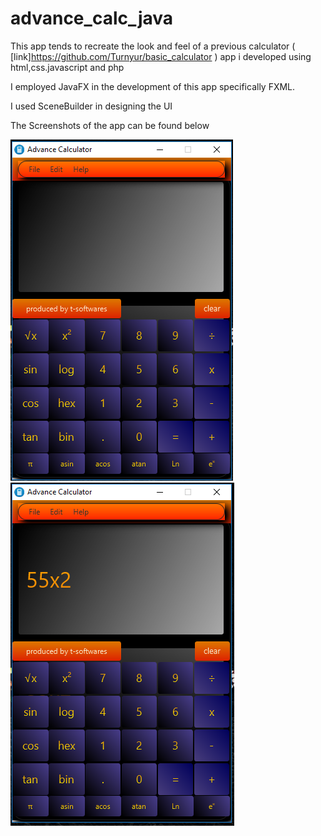 # advance_calc_java


This app tends to recreate the look and feel of a previous calculator ( [link]https://github.com/Turnyur/basic_calculator ) app i developed using html,css.javascript and php

I employed JavaFX in the development of this app specifically FXML.

I used SceneBuilder in designing the UI


The Screenshots of the app can be found below

![alt text](https://github.com/Turnyur/advance_calc_java/blob/master/shot1.png)
![alt text](https://github.com/Turnyur/advance_calc_java/blob/master/shot2.png)
